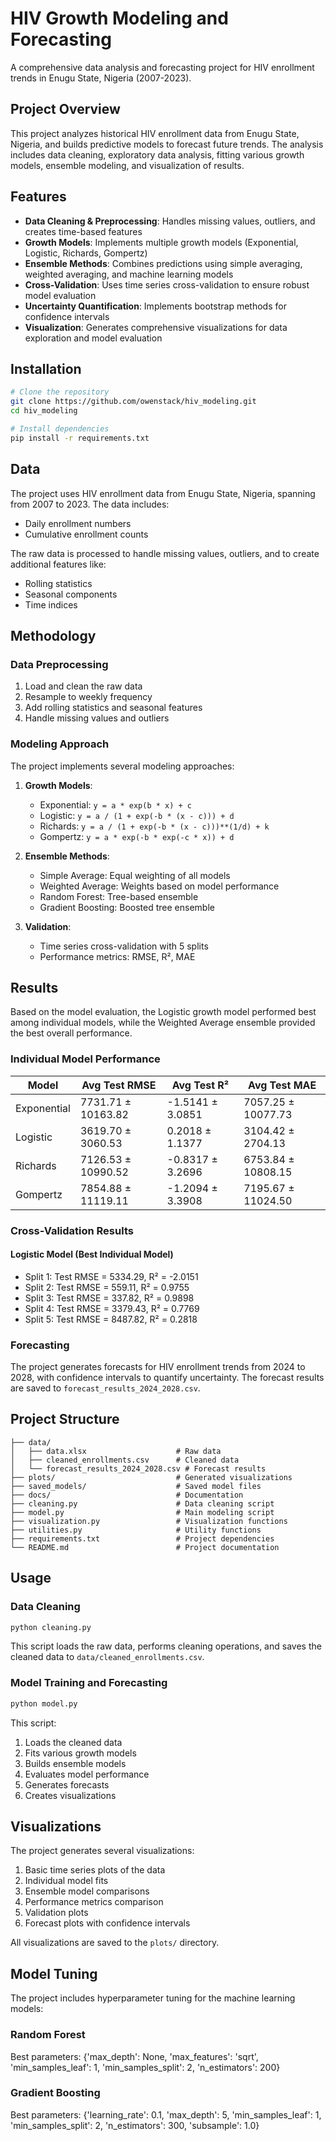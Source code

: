 # HIV Growth Modeling and Forecasting

A comprehensive data analysis and forecasting project for HIV enrollment trends in Enugu State, Nigeria (2007-2023).

## Project Overview

This project analyzes historical HIV enrollment data from Enugu State, Nigeria, and builds predictive models to forecast future trends. The analysis includes data cleaning, exploratory data analysis, fitting various growth models, ensemble modeling, and visualization of results.

## Features

- **Data Cleaning & Preprocessing**: Handles missing values, outliers, and creates time-based features
- **Growth Models**: Implements multiple growth models (Exponential, Logistic, Richards, Gompertz)
- **Ensemble Methods**: Combines predictions using simple averaging, weighted averaging, and machine learning models
- **Cross-Validation**: Uses time series cross-validation to ensure robust model evaluation
- **Uncertainty Quantification**: Implements bootstrap methods for confidence intervals
- **Visualization**: Generates comprehensive visualizations for data exploration and model evaluation

## Installation

```bash
# Clone the repository
git clone https://github.com/owenstack/hiv_modeling.git
cd hiv_modeling

# Install dependencies
pip install -r requirements.txt
```

## Data

The project uses HIV enrollment data from Enugu State, Nigeria, spanning from 2007 to 2023. The data includes:

- Daily enrollment numbers
- Cumulative enrollment counts

The raw data is processed to handle missing values, outliers, and to create additional features like:
- Rolling statistics
- Seasonal components
- Time indices

## Methodology

### Data Preprocessing

1. Load and clean the raw data
2. Resample to weekly frequency
3. Add rolling statistics and seasonal features
4. Handle missing values and outliers

### Modeling Approach

The project implements several modeling approaches:

1. **Growth Models**:
   - Exponential: `y = a * exp(b * x) + c`
   - Logistic: `y = a / (1 + exp(-b * (x - c))) + d`
   - Richards: `y = a / (1 + exp(-b * (x - c)))**(1/d) + k`
   - Gompertz: `y = a * exp(-b * exp(-c * x)) + d`

2. **Ensemble Methods**:
   - Simple Average: Equal weighting of all models
   - Weighted Average: Weights based on model performance
   - Random Forest: Tree-based ensemble
   - Gradient Boosting: Boosted tree ensemble

3. **Validation**:
   - Time series cross-validation with 5 splits
   - Performance metrics: RMSE, R², MAE

## Results

Based on the model evaluation, the Logistic growth model performed best among individual models, while the Weighted Average ensemble provided the best overall performance.

### Individual Model Performance

| Model | Avg Test RMSE | Avg Test R² | Avg Test MAE |
|-------|---------------|-------------|--------------|
| Exponential | 7731.71 ± 10163.82 | -1.5141 ± 3.0851 | 7057.25 ± 10077.73 |
| Logistic | 3619.70 ± 3060.53 | 0.2018 ± 1.1377 | 3104.42 ± 2704.13 |
| Richards | 7126.53 ± 10990.52 | -0.8317 ± 3.2696 | 6753.84 ± 10808.15 |
| Gompertz | 7854.88 ± 11119.11 | -1.2094 ± 3.3908 | 7195.67 ± 11024.50 |

### Cross-Validation Results

#### Logistic Model (Best Individual Model)
- Split 1: Test RMSE = 5334.29, R² = -2.0151
- Split 2: Test RMSE = 559.11, R² = 0.9755
- Split 3: Test RMSE = 337.82, R² = 0.9898
- Split 4: Test RMSE = 3379.43, R² = 0.7769
- Split 5: Test RMSE = 8487.82, R² = 0.2818

### Forecasting

The project generates forecasts for HIV enrollment trends from 2024 to 2028, with confidence intervals to quantify uncertainty. The forecast results are saved to `forecast_results_2024_2028.csv`.

## Project Structure

```
├── data/
│   ├── data.xlsx                    # Raw data
│   ├── cleaned_enrollments.csv      # Cleaned data
│   └── forecast_results_2024_2028.csv # Forecast results
├── plots/                           # Generated visualizations
├── saved_models/                    # Saved model files
├── docs/                            # Documentation
├── cleaning.py                      # Data cleaning script
├── model.py                         # Main modeling script
├── visualization.py                 # Visualization functions
├── utilities.py                     # Utility functions
├── requirements.txt                 # Project dependencies
└── README.md                        # Project documentation
```

## Usage

### Data Cleaning

```bash
python cleaning.py
```

This script loads the raw data, performs cleaning operations, and saves the cleaned data to `data/cleaned_enrollments.csv`.

### Model Training and Forecasting

```bash
python model.py
```

This script:
1. Loads the cleaned data
2. Fits various growth models
3. Builds ensemble models
4. Evaluates model performance
5. Generates forecasts
6. Creates visualizations

## Visualizations

The project generates several visualizations:

1. Basic time series plots of the data
2. Individual model fits
3. Ensemble model comparisons
4. Performance metrics comparison
5. Validation plots
6. Forecast plots with confidence intervals

All visualizations are saved to the `plots/` directory.

## Model Tuning

The project includes hyperparameter tuning for the machine learning models:

### Random Forest
Best parameters: {'max_depth': None, 'max_features': 'sqrt', 'min_samples_leaf': 1, 'min_samples_split': 2, 'n_estimators': 200}

### Gradient Boosting
Best parameters: {'learning_rate': 0.1, 'max_depth': 5, 'min_samples_leaf': 1, 'min_samples_split': 2, 'n_estimators': 300, 'subsample': 1.0}
